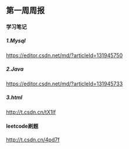 ## 第一周周报

#### 学习笔记

##### 1.Mysql

https://editor.csdn.net/md/?articleId=131945750

##### 2.Java

https://editor.csdn.net/md/?articleId=131945733

##### 3.html

http://t.csdn.cn/tX1If

#### leetcode刷题

http://t.csdn.cn/4pd7f